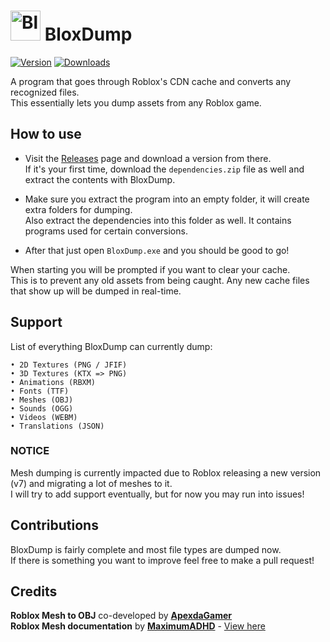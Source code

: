 # <img src="https://i.imgur.com/drqCT3O.png" alt="BloxDump" width="48"> BloxDump
[![Version](https://img.shields.io/github/v/release/EmK530/BloxDump?color=ff7700)](https://github.com/EmK530/BloxDump/releases/latest)
[<img src="https://img.shields.io/github/downloads/EmK530/BloxDump/total?color=0077ff" alt="Downloads">](https://github.com/EmK530/BloxDump)

A program that goes through Roblox's CDN cache and converts any recognized files.<br>
This essentially lets you dump assets from any Roblox game.

## How to use
* Visit the [Releases](https://github.com/EmK530/BloxDump/releases) page and download a version from there.<br>
If it's your first time, download the `dependencies.zip` file as well and extract the contents with BloxDump.<br>

* Make sure you extract the program into an empty folder, it will create extra folders for dumping.<br>
Also extract the dependencies into this folder as well. It contains programs used for certain conversions.

* After that just open `BloxDump.exe` and you should be good to go!<br>

When starting you will be prompted if you want to clear your cache.<br>
This is to prevent any old assets from being caught. Any new cache files that show up will be dumped in real-time.

## Support
List of everything BloxDump can currently dump:

    • 2D Textures (PNG / JFIF)
    • 3D Textures (KTX => PNG)
    • Animations (RBXM)
    • Fonts (TTF)
    • Meshes (OBJ)
    • Sounds (OGG)
    • Videos (WEBM)
    • Translations (JSON)
<h3>NOTICE</h3>
Mesh dumping is currently impacted due to Roblox releasing a new version (v7) and migrating a lot of meshes to it.<br>
I will try to add support eventually, but for now you may run into issues!

## Contributions
BloxDump is fairly complete and most file types are dumped now.<br>If there is something you want to improve feel free to make a pull request!

## Credits
<b>Roblox Mesh to OBJ</b> co-developed by <b>[ApexdaGamer](https://github.com/ApexdaGamer)</b><br>
<b>Roblox Mesh documentation</b> by <b>[MaximumADHD](https://github.com/MaximumADHD)</b> - [View here](https://devforum.roblox.com/t/roblox-mesh-format/326114)
